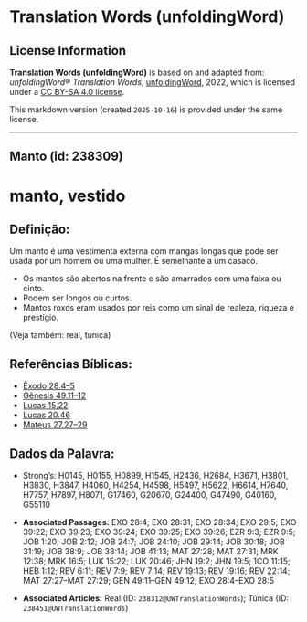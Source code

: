 # Translation Words (unfoldingWord)

## License Information

**Translation Words (unfoldingWord)** is based on and adapted from: _unfoldingWord® Translation Words_, [unfoldingWord](https://unfoldingword.org/utw), 2022, which is licensed under a [CC BY-SA 4.0 license](https://creativecommons.org/licenses/by-sa/4.0/legalcode.en).

This markdown version (created `2025-10-16`) is provided under the same license.



--------------------------------

## Manto (id: 238309)

manto, vestido
==============

Definição:
----------

Um manto é uma vestimenta externa com mangas longas que pode ser usada por um homem ou uma mulher. É semelhante a um casaco.

* Os mantos são abertos na frente e são amarrados com uma faixa ou cinto.
* Podem ser longos ou curtos.
* Mantos roxos eram usados por reis como um sinal de realeza, riqueza e prestígio.

(Veja também: real, túnica)

Referências Bíblicas:
---------------------

* [Êxodo 28\.4–5](https://ref.ly/Exod28:4-Exod28:5)
* [Gênesis 49\.11–12](https://ref.ly/Gen49:11-Gen49:12)
* [Lucas 15\.22](https://ref.ly/Luke15:22)
* [Lucas 20\.46](https://ref.ly/Luke20:46)
* [Mateus 27\.27–29](https://ref.ly/Matt27:27-Matt27:29)

Dados da Palavra:
-----------------

* Strong’s: H0145, H0155, H0899, H1545, H2436, H2684, H3671, H3801, H3830, H3847, H4060, H4254, H4598, H5497, H5622, H6614, H7640, H7757, H7897, H8071, G17460, G20670, G24400, G47490, G40160, G55110

* **Associated Passages:** EXO 28:4; EXO 28:31; EXO 28:34; EXO 29:5; EXO 39:22; EXO 39:23; EXO 39:24; EXO 39:25; EXO 39:26; EZR 9:3; EZR 9:5; JOB 1:20; JOB 2:12; JOB 24:7; JOB 24:10; JOB 29:14; JOB 30:18; JOB 31:19; JOB 38:9; JOB 38:14; JOB 41:13; MAT 27:28; MAT 27:31; MRK 12:38; MRK 16:5; LUK 15:22; LUK 20:46; JHN 19:2; JHN 19:5; 1CO 11:15; HEB 1:12; REV 6:11; REV 7:9; REV 7:14; REV 19:13; REV 19:16; REV 22:14; MAT 27:27–MAT 27:29; GEN 49:11–GEN 49:12; EXO 28:4–EXO 28:5
* **Associated Articles:** Real (ID: `238312@UWTranslationWords`); Túnica (ID: `238451@UWTranslationWords`)

